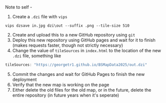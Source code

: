 Note to self -

1. Create a `.dzi` file with `vips`
```
vips dzsave in.jpg dzi\out --suffix .png --tile-size 510
```
2. Create and upload this to a new GitHub repository using `git`
3. Deploy this new repository using GitHub pages and wait for it to finish (makes requests faster, though not strictly necessary)
4. Change the value of `tileSources` in `index.html` to the location of the new `.dzi` file, something like
```javascript
tileSources: "https://georgetr1.github.io/BSMapData2025/out.dzi"
```
5. Commit the changes and wait for GitHub Pages to finish the new deployment
6. Verify that the new map is working on the page
7. Either delete the old files for the old map, or in the future, delete the entire repository (in future years when it's seperate)
